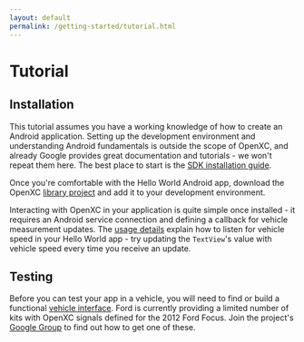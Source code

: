 ```yaml
---
layout: default
permalink: /getting-started/tutorial.html
---
```


Tutorial
=============

## Installation

This tutorial assumes you have a working knowledge of how to create an Android
application. Setting up the development environment and understanding Android
fundamentals is outside the scope of OpenXC, and already Google provides great
documentation and tutorials - we won't repeat them here. The best place to start
is the [SDK installation guide][sdk].

Once you're comfortable with the Hello World Android app, download the OpenXC
[library project][] and add it to your development environment.

Interacting with OpenXC in your application is quite simple once installed - it
requires an Android service connection and defining a callback for vehicle
measurement updates. The [usage details][] explain how to listen for vehicle
speed in your Hello World app - try updating the `TextView`'s value with vehicle
speed every time you receive an update.

## Testing

Before you can test your app in a vehicle, you will need to find or build a
functional [vehicle interface][]. Ford is currently providing a limited number
of kits with OpenXC signals defined for the 2012 Ford Focus. Join the project's
[Google Group][gg] to find out how to get one of these.

[gg]: http://groups.google.com/group/openxc
[sdk]: http://developer.android.com/sdk/installing.html
[vehicle interface]: http://openxcplatform.com/developers/vehicle-interface/hardware.html
[library project]: http://openxcplatform.com/developers/android/library-installation.html
[usage details]: http://openxcplatform.com/developers/android/library-usage.html
